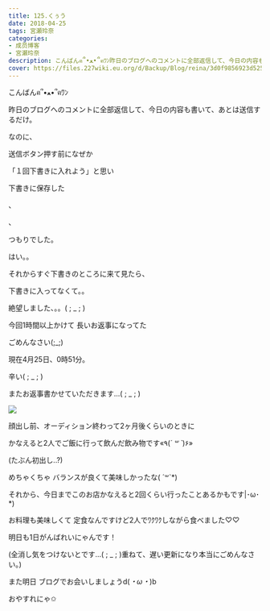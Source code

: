 ```yaml
---
title: 125.くぅう
date: 2018-04-25
tags: 宮瀬玲奈
categories: 
- 成员博客
- 宮瀬玲奈
description: こんばんฅ՞•ﻌ•՞ฅﾜﾝ昨日のブログへのコメントに全部返信して、今日の内容も書いて、あとは送信するだけ。なのに、送信ボタン押す前になぜか「１回下書きに入れよう」と思...
cover: https://files.227wiki.eu.org/d/Backup/Blog/reina/3d0f9856923d525e237395cde8a75.jpg 
---
```




こんばんฅ՞•ﻌ•՞ฅﾜﾝ






昨日のブログへのコメントに全部返信して、今日の内容も書いて、あとは送信するだけ。


なのに、





送信ボタン押す前になぜか

「１回下書きに入れよう」と思い

下書きに保存した

、


、



つもりでした。




はい。。





それからすぐ下書きのところに来て見たら、







下書きに入ってなくて。。








絶望しました、。。( ; _ ; )


















今回1時間以上かけて
長いお返事になってた









ごめんなさい(;_;)





現在4月25日、0時51分。


















辛い( ; _ ; )














またお返事書かせていただきます...( ; _ ; )














![](https://files.227wiki.eu.org/d/Backup/Blog/reina/3d0f9856923d525e237395cde8a75.jpg)



顔出し前、オーディション終わって2ヶ月後くらいのときに

かなえると2人でご飯に行って飲んだ飲み物です«٩(*´ ꒳ `*)۶»

(たぶん初出し..?)



めちゃくちゃ
バランスが良くて美味しかったな( ´꒳`*)






それから、今日までこのお店かなえると2回くらい行ったことあるかもです|･ω･*)



お料理も美味しくて
定食なんですけど2人でﾜｸﾜｸしながら食べました♡♡















明日も1日がんばれいにゃんです！




(全消し気をつけないとです...( ; _ ; )重ねて、遅い更新になり本当にごめんなさい。)





また明日
ブログでお会いしましょうd(*・ω・*)b

おやすれにゃ✩


